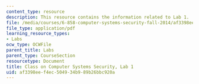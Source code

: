 ```yaml
---
content_type: resource
description: This resource contains the information related to Lab 1.
file: /media/courses/6-858-computer-systems-security-fall-2014/af3398eef4ec504934b989b26bbc920a_MIT6_858F14_lab1.pdf
file_type: application/pdf
learning_resource_types:
- Labs
ocw_type: OCWFile
parent_title: Labs
parent_type: CourseSection
resourcetype: Document
title: Class on Computer Systems Security, Lab 1
uid: af3398ee-f4ec-5049-34b9-89b26bbc920a
---
```

